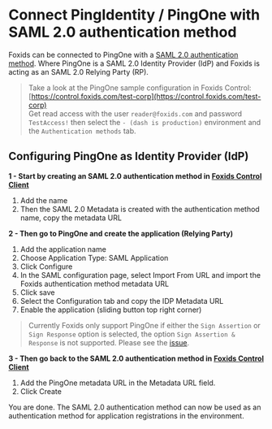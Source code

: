 # Connect PingIdentity / PingOne with SAML 2.0 authentication method

Foxids can be connected to PingOne with a [SAML 2.0 authentication method](auth-met-saml-2.0.md). Where PingOne is a SAML 2.0 Identity Provider (IdP) and Foxids is acting as an SAML 2.0 Relying Party (RP).

> Take a look at the PingOne sample configuration in Foxids Control: [https://control.foxids.com/test-corp](https://control.foxids.com/test-corp)  
> Get read access with the user `reader@foxids.com` and password `TestAccess!` then select the `- (dash is production)` environment and the `Authentication methods` tab.
 
## Configuring PingOne as Identity Provider (IdP)

**1 - Start by creating an SAML 2.0 authentication method in [Foxids Control Client](control.md#foxids-control-client)**

 1. Add the name
 2. Then the SAML 2.0 Metadata is created with the authentication method name, copy the metadata URL

 **2 - Then go to PingOne and create the application (Relying Party)**

  1. Add the application name
  2. Choose Application Type: SAML Application
  3. Click Configure
  4. In the SAML configuration page, select Import From URL and import the Foxids authentication method metadata URL
  5. Click save
  6. Select the Configuration tab and copy the IDP Metadata URL
  7. Enable the application (sliding button top right corner)


> Currently Foxids only support PingOne if either the `Sign Assertion` or `Sign Response` option is selected, the option `Sign Assertion & Response` is not supported. Please see the [issue](https://github.com/ITfoxtec/ITfoxtec.Identity.Saml2/issues/107).

**3 - Then go back to the SAML 2.0 authentication method in [Foxids Control Client](control.md#foxids-control-client)**

1. Add the PingOne metadata URL in the Metadata URL field.
2. Click Create

You are done. The SAML 2.0 authentication method can now be used as an authentication method for application registrations in the environment.